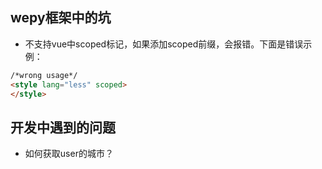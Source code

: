 ## wepy框架中的坑

- 不支持vue中scoped标记，如果添加scoped前缀，会报错。下面是错误示例：
```html
/*wrong usage*/
<style lang="less" scoped> 
</style>
```

## 开发中遇到的问题

- 如何获取user的城市？
